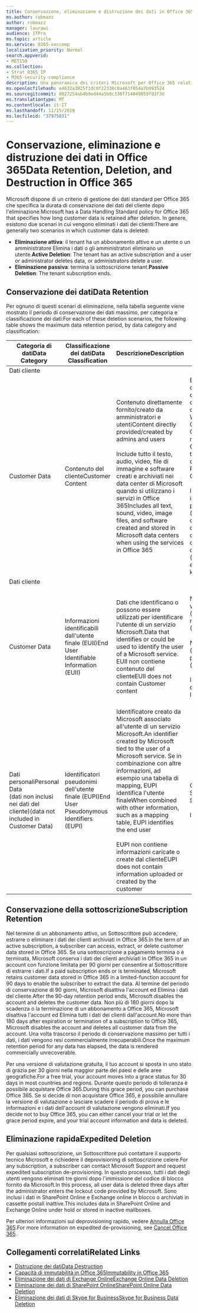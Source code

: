 ```yaml
---
title: Conservazione, eliminazione e distruzione dei dati in Office 365
ms.author: robmazz
author: robmazz
manager: laurawi
audience: ITPro
ms.topic: article
ms.service: O365-seccomp
localization_priority: Normal
search.appverid:
- MET150
ms.collection:
- Strat_O365_IP
- M365-security-compliance
description: Una panoramica dei criteri Microsoft per Office 365 relativa a conservazione, eliminazione e distruzione dei dati.
ms.openlocfilehash: e4632a3025f1dc0f22338c0a463f054a7b993524
ms.sourcegitcommit: 8027254ab4b9ed44a5b0c336f714049859f93f3d
ms.translationtype: MT
ms.contentlocale: it-IT
ms.lasthandoff: 11/15/2019
ms.locfileid: "37975831"
---
```

# <a name="data-retention-deletion-and-destruction-in-office-365"></a><span data-ttu-id="f631e-103">Conservazione, eliminazione e distruzione dei dati in Office 365</span><span class="sxs-lookup"><span data-stu-id="f631e-103">Data Retention, Deletion, and Destruction in Office 365</span></span>

<span data-ttu-id="f631e-104">Microsoft dispone di un criterio di gestione dei dati standard per Office 365 che specifica la durata di conservazione dei dati del cliente dopo l'eliminazione.</span><span class="sxs-lookup"><span data-stu-id="f631e-104">Microsoft has a Data Handling Standard policy for Office 365 that specifies how long customer data is retained after deletion.</span></span> <span data-ttu-id="f631e-105">In genere, esistono due scenari in cui vengono eliminati i dati dei clienti:</span><span class="sxs-lookup"><span data-stu-id="f631e-105">There are generally two scenarios in which customer data is deleted:</span></span>

- <span data-ttu-id="f631e-106">**Eliminazione attiva**: il tenant ha un abbonamento attivo e un utente o un amministratore Elimina i dati o gli amministratori eliminano un utente.</span><span class="sxs-lookup"><span data-stu-id="f631e-106">**Active Deletion**: The tenant has an active subscription and a user or administrator deletes data, or administrators delete a user.</span></span>
- <span data-ttu-id="f631e-107">**Eliminazione passiva**: termina la sottoscrizione tenant.</span><span class="sxs-lookup"><span data-stu-id="f631e-107">**Passive Deletion**: The tenant subscription ends.</span></span>

## <a name="data-retention"></a><span data-ttu-id="f631e-108">Conservazione dei dati</span><span class="sxs-lookup"><span data-stu-id="f631e-108">Data Retention</span></span>

<span data-ttu-id="f631e-109">Per ognuno di questi scenari di eliminazione, nella tabella seguente viene mostrato il periodo di conservazione dei dati massimo, per categoria e classificazione dei dati:</span><span class="sxs-lookup"><span data-stu-id="f631e-109">For each of these deletion scenarios, the following table shows the maximum data retention period, by data category and classification:</span></span>

| <span data-ttu-id="f631e-110">Categoria di dati</span><span class="sxs-lookup"><span data-stu-id="f631e-110">Data Category</span></span> | <span data-ttu-id="f631e-111">Classificazione dei dati</span><span class="sxs-lookup"><span data-stu-id="f631e-111">Data Classification</span></span> | <span data-ttu-id="f631e-112">Descrizione</span><span class="sxs-lookup"><span data-stu-id="f631e-112">Description</span></span> | <span data-ttu-id="f631e-113">Esempi</span><span class="sxs-lookup"><span data-stu-id="f631e-113">Examples</span></span> | <span data-ttu-id="f631e-114">Periodo di conservazione</span><span class="sxs-lookup"><span data-stu-id="f631e-114">Retention Period</span></span> |
|-----------------|-----------------|-----------------|----------------------------------|-------------------------------|
| <span data-ttu-id="f631e-115">Dati cliente
</span><span class="sxs-lookup"><span data-stu-id="f631e-115">Customer Data</span></span> | <span data-ttu-id="f631e-116">Contenuto del cliente</span><span class="sxs-lookup"><span data-stu-id="f631e-116">Customer Content</span></span>| <span data-ttu-id="f631e-117">Contenuto direttamente fornito/creato da amministratori e utenti</span><span class="sxs-lookup"><span data-stu-id="f631e-117">Content directly provided/created by admins and users</span></span> <br><br> <span data-ttu-id="f631e-118">Include tutto il testo, audio, video, file di immagine e software creati e archiviati nei data center di Microsoft quando si utilizzano i servizi in Office 365</span><span class="sxs-lookup"><span data-stu-id="f631e-118">Includes all text, sound, video, image files, and software created and stored in Microsoft data centers when using the services in Office 365</span></span> | <span data-ttu-id="f631e-119">Esempi delle applicazioni di Office 365 più comunemente utilizzate che consentono agli utenti di creare dati includono Word, Excel, PowerPoint, Outlook e OneNote</span><span class="sxs-lookup"><span data-stu-id="f631e-119">Examples of the most commonly used Office 365 applications that allow users to author data include Word, Excel, PowerPoint, Outlook, and OneNote</span></span> <br><br> <span data-ttu-id="f631e-120">Il contenuto del cliente include anche i segreti di proprietà dei clienti/forniti (password, certificati, chiavi di crittografia, chiavi di archiviazione)</span><span class="sxs-lookup"><span data-stu-id="f631e-120">Customer content also includes customer-owned/provided secrets (passwords, certificates, encryption keys, storage keys)</span></span> | <span data-ttu-id="f631e-121">**Scenario di eliminazione attiva:** al massimo 30 giorni</span><span class="sxs-lookup"><span data-stu-id="f631e-121">**Active Deletion Scenario:** at most 30 days</span></span> <br><br> <span data-ttu-id="f631e-122">**Scenario di eliminazione passiva:** al massimo 180 giorni</span><span class="sxs-lookup"><span data-stu-id="f631e-122">**Passive Deletion Scenario:** at most 180 days</span></span> |
| <span data-ttu-id="f631e-123">Dati cliente
</span><span class="sxs-lookup"><span data-stu-id="f631e-123">Customer Data</span></span> | <span data-ttu-id="f631e-124">Informazioni identificabili dall'utente finale (EUII)</span><span class="sxs-lookup"><span data-stu-id="f631e-124">End User Identifiable Information (EUII)</span></span> | <span data-ttu-id="f631e-125">Dati che identificano o possono essere utilizzati per identificare l'utente di un servizio Microsoft.</span><span class="sxs-lookup"><span data-stu-id="f631e-125">Data that identifies or could be used to identify the user of a Microsoft service.</span></span> <span data-ttu-id="f631e-126">EUII non contiene contenuto del cliente</span><span class="sxs-lookup"><span data-stu-id="f631e-126">EUII does not contain Customer content</span></span> | <span data-ttu-id="f631e-127">Nome utente o nome visualizzato (dominio\nomeutente)</span><span class="sxs-lookup"><span data-stu-id="f631e-127">User name or display name (DOMAIN\UserName)</span></span> <br><br> <span data-ttu-id="f631e-128">Nome dell'entità utente (name@domain)</span><span class="sxs-lookup"><span data-stu-id="f631e-128">User principal name (name@domain)</span></span> <br><br>  <span data-ttu-id="f631e-129">Indirizzi IP specifici dell'utente</span><span class="sxs-lookup"><span data-stu-id="f631e-129">User-specific IP addresses</span></span> | <span data-ttu-id="f631e-130">**Scenario di eliminazione attiva:** al massimo 180 giorni (solo un'azione di amministratore tenant)</span><span class="sxs-lookup"><span data-stu-id="f631e-130">**Active Deletion Scenario:** at most 180 days (only a tenant administrator action)</span></span> <br><br> <span data-ttu-id="f631e-131">**Scenario di eliminazione passiva:** al massimo 180 giorni</span><span class="sxs-lookup"><span data-stu-id="f631e-131">**Passive Deletion Scenario:** at most 180 days</span></span> |
| <span data-ttu-id="f631e-132">Dati personali</span><span class="sxs-lookup"><span data-stu-id="f631e-132">Personal Data</span></span> <br> <span data-ttu-id="f631e-133">(dati non inclusi nei dati del cliente)</span><span class="sxs-lookup"><span data-stu-id="f631e-133">(data not included in Customer Data)</span></span> | <span data-ttu-id="f631e-134">Identificatori pseudonimi dell'utente finale (EUPI)</span><span class="sxs-lookup"><span data-stu-id="f631e-134">End User Pseudonymous Identifiers (EUPI)</span></span> | <span data-ttu-id="f631e-135">Identificatore creato da Microsoft associato all'utente di un servizio Microsoft.</span><span class="sxs-lookup"><span data-stu-id="f631e-135">An identifier created by Microsoft tied to the user of a Microsoft service.</span></span> <span data-ttu-id="f631e-136">Se in combinazione con altre informazioni, ad esempio una tabella di mapping, EUPI identifica l'utente finale</span><span class="sxs-lookup"><span data-stu-id="f631e-136">When combined with other information, such as a mapping table, EUPI identifies the end user</span></span> <br><br> <span data-ttu-id="f631e-137">EUPI non contiene informazioni caricate o create dal cliente</span><span class="sxs-lookup"><span data-stu-id="f631e-137">EUPI does not contain information uploaded or created by the customer</span></span> | <span data-ttu-id="f631e-138">GUID utente, PUID o SID</span><span class="sxs-lookup"><span data-stu-id="f631e-138">User GUIDs, PUIDs, or SIDs</span></span> <br><br> <span data-ttu-id="f631e-139">ID di sessione</span><span class="sxs-lookup"><span data-stu-id="f631e-139">Session IDs</span></span> | <span data-ttu-id="f631e-140">**Scenario di eliminazione attiva:** al massimo 30 giorni</span><span class="sxs-lookup"><span data-stu-id="f631e-140">**Active Deletion Scenario:** at most 30 days</span></span> <br><br> <span data-ttu-id="f631e-141">**Scenario di eliminazione passiva:** al massimo 180 giorni</span><span class="sxs-lookup"><span data-stu-id="f631e-141">**Passive Deletion Scenario:** at most 180 days</span></span> |

## <a name="subscription-retention"></a><span data-ttu-id="f631e-142">Conservazione della sottoscrizione</span><span class="sxs-lookup"><span data-stu-id="f631e-142">Subscription Retention</span></span>

<span data-ttu-id="f631e-143">Nel termine di un abbonamento attivo, un Sottoscrittore può accedere, estrarre o eliminare i dati dei clienti archiviati in Office 365.</span><span class="sxs-lookup"><span data-stu-id="f631e-143">In the term of an active subscription, a subscriber can access, extract, or delete customer data stored in Office 365.</span></span> <span data-ttu-id="f631e-144">Se una sottoscrizione a pagamento termina o è terminata, Microsoft conserva i dati dei clienti archiviati in Office 365 in un account con funzione limitata per 90 giorni per consentire al Sottoscrittore di estrarre i dati.</span><span class="sxs-lookup"><span data-stu-id="f631e-144">If a paid subscription ends or is terminated, Microsoft retains customer data stored in Office 365 in a limited-function account for 90 days to enable the subscriber to extract the data.</span></span> <span data-ttu-id="f631e-145">Al termine del periodo di conservazione di 90 giorni, Microsoft disattiva l'account ed Elimina i dati del cliente.</span><span class="sxs-lookup"><span data-stu-id="f631e-145">After the 90-day retention period ends, Microsoft disables the account and deletes the customer data.</span></span> <span data-ttu-id="f631e-146">Non più di 180 giorni dopo la scadenza o la terminazione di un abbonamento a Office 365, Microsoft disattiva l'account ed Elimina tutti i dati dei clienti dall'account.</span><span class="sxs-lookup"><span data-stu-id="f631e-146">No more than 180 days after expiration or termination of a subscription to Office 365, Microsoft disables the account and deletes all customer data from the account.</span></span> <span data-ttu-id="f631e-147">Una volta trascorso il periodo di conservazione massimo per tutti i dati, i dati vengono resi commercialmente irrecuperabili.</span><span class="sxs-lookup"><span data-stu-id="f631e-147">Once the maximum retention period for any data has elapsed, the data is rendered commercially unrecoverable.</span></span>

<span data-ttu-id="f631e-148">Per una versione di valutazione gratuita, il tuo account si sposta in uno stato di grazia per 30 giorni nella maggior parte dei paesi e delle aree geografiche.</span><span class="sxs-lookup"><span data-stu-id="f631e-148">For a free trial, your account moves into a grace status for 30 days in most countries and regions.</span></span> <span data-ttu-id="f631e-149">Durante questo periodo di tolleranza è possibile acquistare Office 365.</span><span class="sxs-lookup"><span data-stu-id="f631e-149">During this grace period, you can purchase Office 365.</span></span> <span data-ttu-id="f631e-150">Se si decide di non acquistare Office 365, è possibile annullare la versione di valutazione o lasciare scadere il periodo di prova e le informazioni e i dati dell'account di valutazione vengono eliminati.</span><span class="sxs-lookup"><span data-stu-id="f631e-150">If you decide not to buy Office 365, you can either cancel your trial or let the grace period expire, and your trial account information and data is deleted.</span></span>

## <a name="expedited-deletion"></a><span data-ttu-id="f631e-151">Eliminazione rapida</span><span class="sxs-lookup"><span data-stu-id="f631e-151">Expedited Deletion</span></span>

<span data-ttu-id="f631e-152">Per qualsiasi sottoscrizione, un Sottoscrittore può contattare il supporto tecnico Microsoft e richiedere il deprovisioning di sottoscrizione celere.</span><span class="sxs-lookup"><span data-stu-id="f631e-152">For any subscription, a subscriber can contact Microsoft Support and request expedited subscription de-provisioning.</span></span> <span data-ttu-id="f631e-153">In questo processo, tutti i dati degli utenti vengono eliminati tre giorni dopo l'immissione del codice di blocco fornito da Microsoft.</span><span class="sxs-lookup"><span data-stu-id="f631e-153">In this process, all user data is deleted three days after the administrator enters the lockout code provided by Microsoft.</span></span> <span data-ttu-id="f631e-154">Sono inclusi i dati in SharePoint Online e Exchange online in blocco o archiviati in cassette postali inattive.</span><span class="sxs-lookup"><span data-stu-id="f631e-154">This includes data in SharePoint Online and Exchange Online under hold or stored in inactive mailboxes.</span></span>

<span data-ttu-id="f631e-155">Per ulteriori informazioni sul deprovisioning rapido, vedere [Annulla Office 365](https://support.office.com/article/Cancel-Office-365-for-business-b1bc0bef-4608-4601-813a-cdd9f746709a).</span><span class="sxs-lookup"><span data-stu-id="f631e-155">For more information on expedited de-provisioning, see [Cancel Office 365](https://support.office.com/article/Cancel-Office-365-for-business-b1bc0bef-4608-4601-813a-cdd9f746709a).</span></span>

## <a name="related-links"></a><span data-ttu-id="f631e-156">Collegamenti correlati</span><span class="sxs-lookup"><span data-stu-id="f631e-156">Related Links</span></span>

- [<span data-ttu-id="f631e-157">Distruzione dei dati</span><span class="sxs-lookup"><span data-stu-id="f631e-157">Data Destruction</span></span>](office-365-data-destruction.md)
- [<span data-ttu-id="f631e-158">Capacità di immutabilità in Office 365</span><span class="sxs-lookup"><span data-stu-id="f631e-158">Immutability in Office 365</span></span>](office-365-data-immutability.md)
- [<span data-ttu-id="f631e-159">Eliminazione dei dati di Exchange Online</span><span class="sxs-lookup"><span data-stu-id="f631e-159">Exchange Online Data Deletion</span></span>](office-365-exchange-online-data-deletion.md)
- [<span data-ttu-id="f631e-160">Eliminazione dei dati di SharePoint Online</span><span class="sxs-lookup"><span data-stu-id="f631e-160">SharePoint Online Data Deletion</span></span>](office-365-sharepoint-online-data-deletion.md)
- [<span data-ttu-id="f631e-161">Eliminazione dei dati di Skype for Business</span><span class="sxs-lookup"><span data-stu-id="f631e-161">Skype for Business Data Deletion</span></span>](office-365-skype-data-deletion.md)
